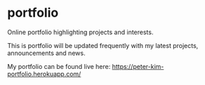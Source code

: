 # portfolio
Online portfolio highlighting projects and interests.

This is portfolio will be updated frequently with my latest projects, announcements and news.

My portfolio can be found live here: https://peter-kim-portfolio.herokuapp.com/
